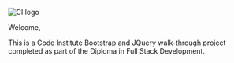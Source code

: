 ![CI logo](https://codeinstitute.s3.amazonaws.com/fullstack/ci_logo_small.png)

Welcome,

This is a Code Institute Bootstrap and JQuery walk-through project completed as part of the Diploma in Full Stack Development.